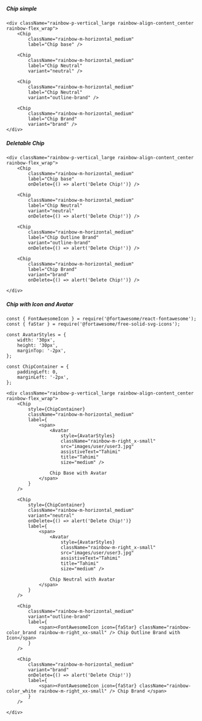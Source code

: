 ##### Chip simple

    <div className="rainbow-p-vertical_large rainbow-align-content_center rainbow-flex_wrap">
        <Chip
            className="rainbow-m-horizontal_medium"
            label="Chip base" />

        <Chip
            className="rainbow-m-horizontal_medium"
            label="Chip Neutral"
            variant="neutral" />

        <Chip
            className="rainbow-m-horizontal_medium"
            label="Chip Neutral"
            variant="outline-brand" />

        <Chip
            className="rainbow-m-horizontal_medium"
            label="Chip Brand"
            variant="brand" />
    </div>


##### Deletable Chip

    <div className="rainbow-p-vertical_large rainbow-align-content_center rainbow-flex_wrap">
        <Chip
            className="rainbow-m-horizontal_medium"
            label="Chip base"
            onDelete={() => alert('Delete Chip!')} />

        <Chip
            className="rainbow-m-horizontal_medium"
            label="Chip Neutral"
            variant="neutral"
            onDelete={() => alert('Delete Chip!')} />

        <Chip
            className="rainbow-m-horizontal_medium"
            label="Chip Outline Brand"
            variant="outline-brand"
            onDelete={() => alert('Delete Chip!')} />

        <Chip
            className="rainbow-m-horizontal_medium"
            label="Chip Brand"
            variant="brand"
            onDelete={() => alert('Delete Chip!')} />

    </div>


##### Chip with Icon and Avatar

    const { FontAwesomeIcon } = require('@fortawesome/react-fontawesome');
    const { faStar } = require('@fortawesome/free-solid-svg-icons');

    const AvatarStyles = {
        width: '30px',
        height: '30px',
        marginTop: '-2px',
    };

    const ChipContainer = {
        paddingLeft: 0,
        marginLeft: '-2px',
    };

    <div className="rainbow-p-vertical_large rainbow-align-content_center rainbow-flex_wrap">
        <Chip
            style={ChipContainer}
            className="rainbow-m-horizontal_medium"
            label={
                <span>
                    <Avatar
                        style={AvatarStyles}
                        className="rainbow-m-right_x-small"
                        src="images/user/user3.jpg"
                        assistiveText="Tahimi"
                        title="Tahimi"
                        size="medium" />
                        
                    Chip Base with Avatar
                </span>
            }
        />

        <Chip
            style={ChipContainer}
            className="rainbow-m-horizontal_medium"
            variant="neutral"
            onDelete={() => alert('Delete Chip!')}
            label={
                <span>
                    <Avatar
                        style={AvatarStyles}
                        className="rainbow-m-right_x-small"
                        src="images/user/user3.jpg"
                        assistiveText="Tahimi"
                        title="Tahimi"
                        size="medium" />
                        
                    Chip Neutral with Avatar
                </span>
            }
        />

        <Chip
            className="rainbow-m-horizontal_medium"
            variant="outline-brand"
            label={
                <span><FontAwesomeIcon icon={faStar} className="rainbow-color_brand rainbow-m-right_xx-small" /> Chip Outline Brand with Icon</span>
            }
        />

        <Chip
            className="rainbow-m-horizontal_medium"
            variant="brand"
            onDelete={() => alert('Delete Chip!')}
            label={
                <span><FontAwesomeIcon icon={faStar} className="rainbow-color_white rainbow-m-right_xx-small" /> Chip Brand </span>
            }
        />

    </div>
